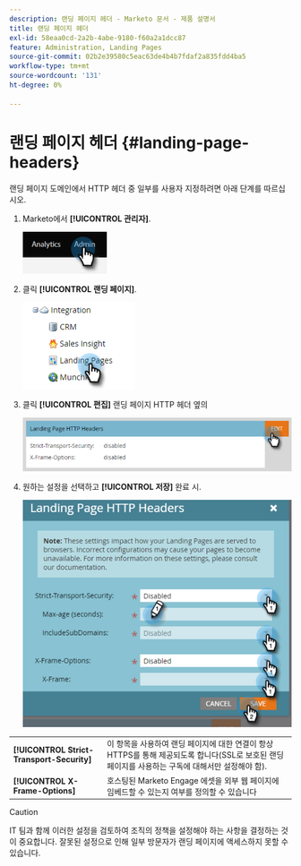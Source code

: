 ```yaml
---
description: 랜딩 페이지 헤더 - Marketo 문서 - 제품 설명서
title: 랜딩 페이지 헤더
exl-id: 58eaa0cd-2a2b-4abe-9180-f60a2a1dcc87
feature: Administration, Landing Pages
source-git-commit: 02b2e39580c5eac63de4b4b7fdaf2a835fdd4ba5
workflow-type: tm+mt
source-wordcount: '131'
ht-degree: 0%

---
```


# 랜딩 페이지 헤더 {#landing-page-headers}

랜딩 페이지 도메인에서 HTTP 헤더 중 일부를 사용자 지정하려면 아래 단계를 따르십시오.

1. Marketo에서 **[!UICONTROL 관리자]**.

   ![](assets/landing-page-headers-1.png)

1. 클릭 **[!UICONTROL 랜딩 페이지]**.

   ![](assets/landing-page-headers-2.png)

1. 클릭 **[!UICONTROL 편집]** 랜딩 페이지 HTTP 헤더 옆의

   ![](assets/landing-page-headers-3.png)

1. 원하는 설정을 선택하고 **[!UICONTROL 저장]** 완료 시.

   ![](assets/landing-page-headers-4.png)

<table>
 <tr>
  <td><strong>[!UICONTROL Strict-Transport-Security]</strong></td>
  <td>이 항목을 사용하여 랜딩 페이지에 대한 연결이 항상 HTTPS를 통해 제공되도록 합니다(SSL로 보호된 랜딩 페이지를 사용하는 구독에 대해서만 설정해야 함).</td>
 </tr>
 <tr>
  <td><strong>[!UICONTROL X-Frame-Options]</strong></td>
  <td>호스팅된 Marketo Engage 에셋을 외부 웹 페이지에 임베드할 수 있는지 여부를 정의할 수 있습니다</td>
 </tr>
</table>

>[!CAUTION]
>
>IT 팀과 함께 이러한 설정을 검토하여 조직의 정책을 설정해야 하는 사항을 결정하는 것이 중요합니다. 잘못된 설정으로 인해 일부 방문자가 랜딩 페이지에 액세스하지 못할 수 있습니다.

